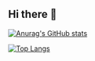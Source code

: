 ## Hi there 👋
[![Anurag's GitHub stats](https://github-readme-stats.vercel.app/api?username=ChienNguyensrdn)](https://github.com/ChienNguyensrdn/github-readme-stats)

[![Top Langs](https://github-readme-stats.vercel.app/api/top-langs/?username=ChienNguyensrdn&layout=donut-vertical)](https://github.com/ChienNguyensrdn/github-readme-stats)
<!--
**loctodale/loctodale** is a ✨ _special_ ✨ repository because its `README.md` (this file) appears on your GitHub profile.

Here are some ideas to get you started:

- 🔭 I’m currently working on ...
- 🌱 I’m currently learning ...
- 👯 I’m looking to collaborate on ...
- 🤔 I’m looking for help with ...
- 💬 Ask me about ...
- 📫 How to reach me: ...
- 😄 Pronouns: ...
- ⚡ Fun fact: ...
-->
